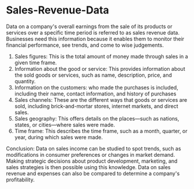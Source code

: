 # Sales-Revenue-Data
Data on a company's overall earnings from the sale of its products or services over a specific time period is referred to as sales revenue data. Businesses need this information because it enables them to monitor their financial performance, see trends, and come to wise judgements.

1. Sales figures: This is the total amount of money made through sales in a given time frame.
2. Information about the good or service: This provides information about the sold goods or services, such as name, description, price, and quantity.
3. Information on the customers: who made the purchases is included, including their name, contact information, and history of purchases
4. Sales channels: These are the different ways that goods or services are sold, including brick-and-mortar stores, internet markets, and direct sales.
5. Sales geography: This offers details on the places—such as nations, states, or cities—where sales were made.
6. Time frame: This describes the time frame, such as a month, quarter, or year, during which sales were made.

Conclusion: Data on sales income can be studied to spot trends, such as modifications in consumer preferences or changes in market demand. Making strategic decisions about product development, marketing, and sales strategies is then possible using this knowledge. Data on sales revenue and expenses can also be compared to determine a company's profitability.
